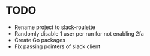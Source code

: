 # TODO

* Rename project to slack-roulette
* Randomly disable 1 user per run for not enabling 2fa
* Create Go packages
* Fix passing pointers of slack client
